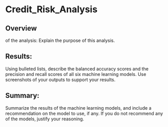 # Credit_Risk_Analysis

## Overview 
of the analysis: Explain the purpose of this analysis.

## Results: 
Using bulleted lists, describe the balanced accuracy scores and the precision and recall scores of all six machine learning models. Use screenshots of your outputs to support your results.

## Summary:
Summarize the results of the machine learning models, and include a recommendation on the model to use, if any. If you do not recommend any of the models, justify your reasoning.
